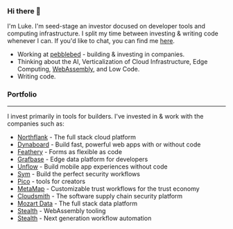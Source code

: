 ### Hi there 👋

I'm Luke. I'm seed-stage an investor docused on developer tools and computing infrastructure. I split my time between investing & writing code whenever I can. If you'd like to chat, you can find me [here](https://twitter.com/byrnemluke).

- Working at [pebblebed](https://pebblebed.com) - building & investing in companies.
- Thinking about the AI, Verticalization of Cloud Infrastructure, Edge Computing, [WebAssembly](https://byrnemluke.com/posts/webassembly), and Low Code.
- Writing code.

### Portfolio
---
I invest primarily in tools for builders. I've invested in & work with the companies such as:

- [Northflank](https://northflank.com) - The full stack cloud platform
- [Dynaboard](https://dynaboard.com) - Build fast, powerful web apps with or without code
- [Feathery](https://feathery.io) - Forms as flexible as code
- [Grafbase](https://grafbase.com) - Edge data platform for developers
- [Unflow](https://unflow.com) - Build mobile app experiences without code
- [Sym](https://symops.com) - Build the perfect security workflows
- [Pico](https://trypico.com) - tools for creators
- [MetaMap](https://metamap.com) - Customizable trust workflows for the trust economy
- [Cloudsmith](https://cloudsmith.com) -  The software supply chain security platform
- [Mozart Data](https://mozartdata.com) - The full stack data platform
- [Stealth]() - WebAssembly tooling
- [Stealth]() - Next generation workflow automation
